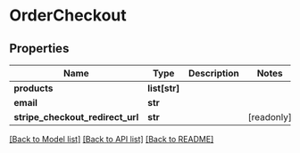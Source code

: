 # OrderCheckout


## Properties
Name | Type | Description | Notes
------------ | ------------- | ------------- | -------------
**products** | **list[str]** |  | 
**email** | **str** |  | 
**stripe_checkout_redirect_url** | **str** |  | [readonly] 

[[Back to Model list]](../README.md#documentation-for-models) [[Back to API list]](../README.md#documentation-for-api-endpoints) [[Back to README]](../README.md)


